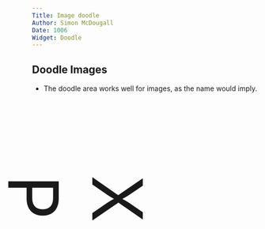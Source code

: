 ```yaml
---
Title: Image doodle
Author: Simon McDougall
Date: 1006
Widget: Doodle
---
```


## Doodle Images
* The doodle area works well for images, as the name would imply.
<!--
Originally, this example was an actual image, however it was easier to just replace it with transformed text than include a pointless sample image with the theme.
![doodle](%base_url%/assets/sample-widgets/doodle.png)
-->

<p style="transform: rotateZ(90deg); font-size: 10em; width: 175px; margin-top: 85px; margin-bottom: 125px;">XP</p>
